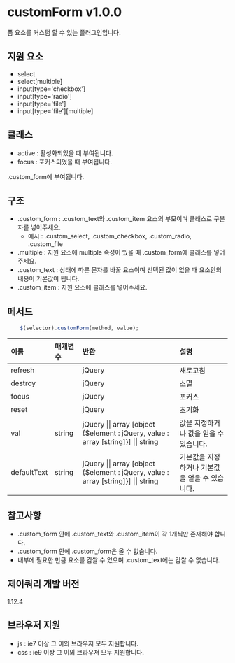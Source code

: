# customForm v1.0.0
폼 요소를 커스텀 할 수 있는 플러그인입니다.

## 지원 요소
- select
- select[multiple]
- input[type='checkbox']
- input[type='radio']
- input[type='file']
- input[type='file'][multiple]

## 클래스
- active : 활성화되었을 때 부여됩니다.
- focus : 포커스되었을 때 부여됩니다.

.custom_form에 부여됩니다.

## 구조
- .custom_form : .custom_text와 .custom_item 요소의 부모이며 클래스로 구분자를 넣어주세요.
  - 예시 : .custom_select, .custom_checkbox, .custom_radio, .custom_file
- .multiple : 지원 요소에 multiple 속성이 있을 때 .custom_form에 클래스를 넣어주세요.
- .custom_text : 상태에 따른 문자를 바꿀 요소이며 선택된 값이 없을 때 요소안의 내용이 기본값이 됩니다.
- .custom_item : 지원 요소에 클래스를 넣어주세요.

## 메서드

```javascript
    $(selector).customForm(method, value);
````

이름 | 매개변수 | 반환 | 설명
| :-- | :---- | :-- | :-- |
refresh | | jQuery | 새로고침
destroy | | jQuery | 소멸
focus | | jQuery | 포커스
reset | | jQuery | 초기화
val | string | jQuery \|\| array [object {$element : jQuery, value : array [string]}] \|\| string | 값을 지정하거나 값을 얻을 수 있습니다.
defaultText | string | jQuery \|\| array [object {$element : jQuery, value : array [string]}] \|\| string | 기본값을 지정하거나 기본값을 얻을 수 있습니다.

## 참고사항
- .custom_form 안에 .custom_text와 .custom_item이 각 1개씩만 존재해야 합니다.
- .custom_form 안에 .custom_form은 올 수 없습니다.
- 내부에 필요한 만큼 요소를 감쌀 수 있으며 .custom_text에는 감쌀 수 없습니다.

## 제이쿼리 개발 버전
1.12.4

## 브라우저 지원
- js : ie7 이상 그 이외 브라우저 모두 지원합니다.
- css : ie9 이상 그 이외 브라우저 모두 지원합니다.